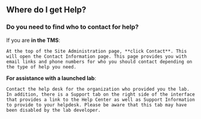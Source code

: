 ## Where do I get Help?

### Do you need to find who to contact for help?

If you are **in the TMS**: 

    At the top of the Site Administration page, **click Contact**. This will open the Contact Information page. This page provides you with email links and phone numbers for who you should contact depending on the type of help you need.

**For assistance with a launched lab**: 

    Contact the help desk for the organization who provided you the lab. In addition, there is a Support tab on the right side of the interface that provides a link to the Help Center as well as Support Information to provide to your helpdesk. Please be aware that this tab may have been disabled by the lab developer.